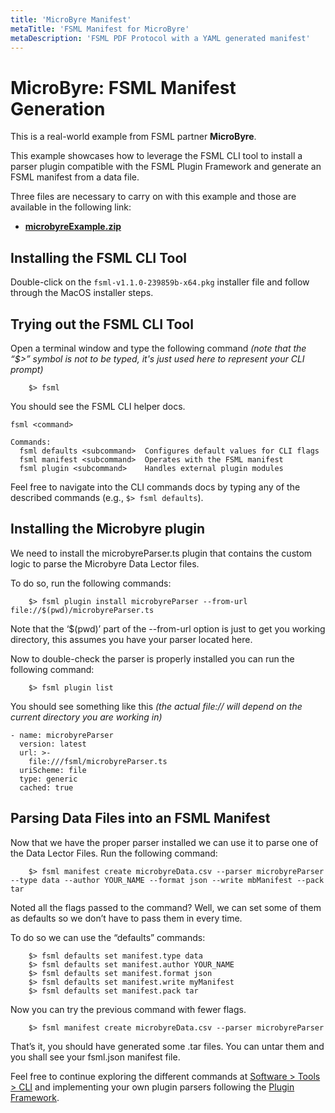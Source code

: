 ```yaml
---
title: 'MicroByre Manifest'
metaTitle: 'FSML Manifest for MicroByre'
metaDescription: 'FSML PDF Protocol with a YAML generated manifest'
---
```


# MicroByre: FSML Manifest Generation

This is a real-world example from FSML partner **MicroByre**.

This example showcases how to leverage the FSML CLI tool to install a parser plugin compatible with the FSML Plugin Framework and generate an FSML manifest from a data file.

Three files are necessary to carry on with this example and those are available in the following link:

<!-- Not sure how to reference the file in the static folder -->
- [**microbyreExample.zip**](https://raw.githubusercontent.com/TeselaGen/fsml.org/main/website/static/microbyreExample-01.zip)

## Installing the FSML CLI Tool

Double-click on the `fsml-v1.1.0-239859b-x64.pkg` installer file and follow through the MacOS installer steps.

## Trying out the FSML CLI Tool

Open a terminal window and type the following command _(note that the “$>” symbol is not to be typed, it's just used here to represent your CLI prompt)_

```
    $> fsml
```

You should see the FSML CLI helper docs.

```
fsml <command>

Commands:
  fsml defaults <subcommand>  Configures default values for CLI flags
  fsml manifest <subcommand>  Operates with the FSML manifest
  fsml plugin <subcommand>    Handles external plugin modules
```

Feel free to navigate into the CLI commands docs by typing any of the described commands (e.g., `$> fsml defaults`).

## Installing the Microbyre plugin

We need to install the microbyreParser.ts plugin that contains the custom logic to parse the Microbyre Data Lector files.

To do so, run the following commands:

```
    $> fsml plugin install microbyreParser --from-url file://$(pwd)/microbyreParser.ts
```

Note that the ‘$(pwd)’ part of the --from-url option is just to get you working directory, this assumes you have your parser located here.

Now to double-check the parser is properly installed you can run the following command:

```
    $> fsml plugin list
```

You should see something like this _(the actual file:// will depend on the current directory you are working in)_

```
- name: microbyreParser
  version: latest
  url: >-
    file:///fsml/microbyreParser.ts
  uriScheme: file
  type: generic
  cached: true
```

## Parsing Data Files into an FSML Manifest

Now that we have the proper parser installed we can use it to parse one of the Data Lector Files. Run the following command:

```
    $> fsml manifest create microbyreData.csv --parser microbyreParser --type data --author YOUR_NAME --format json --write mbManifest --pack tar
```

Noted all the flags passed to the command? Well, we can set some of them as defaults so we don’t have to pass them in every time.

To do so we can use the “defaults” commands:

```
	$> fsml defaults set manifest.type data
	$> fsml defaults set manifest.author YOUR_NAME
	$> fsml defaults set manifest.format json
	$> fsml defaults set manifest.write myManifest
	$> fsml defaults set manifest.pack tar
```

Now you can try the previous command with fewer flags.

```
    $> fsml manifest create microbyreData.csv --parser microbyreParser
```

That’s it, you should have generated some .tar files. You can untar them and you shall see your fsml.json manifest file.

Feel free to continue exploring the different commands at [Software > Tools > CLI](../software/tools/cli.md) and implementing your own plugin parsers following the [Plugin Framework](../software/plugins/index.md).
